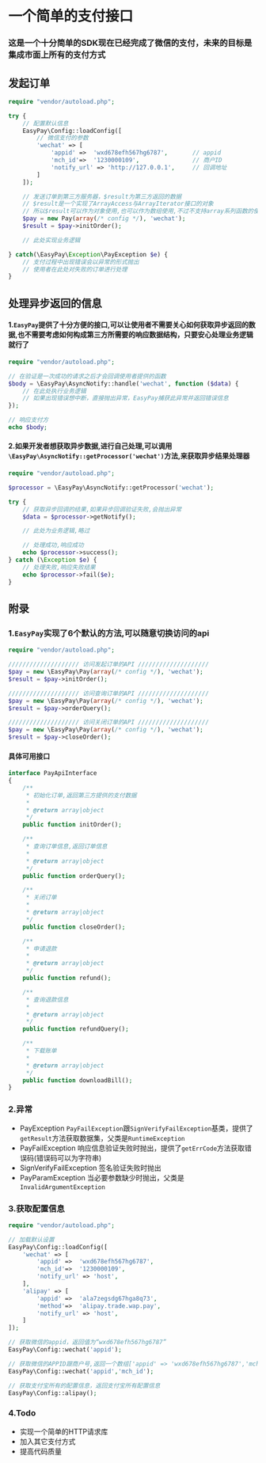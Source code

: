 一个简单的支付接口
=

### 这是一个十分简单的SDK现在已经完成了微信的支付，未来的目标是集成市面上所有的支付方式

## 发起订单
```php
require "vendor/autoload.php";

try {
    // 配置默认信息
    EasyPay\Config::loadConfig([
	    // 微信支付的参数
        'wechat' => [
            'appid' =>  'wxd678efh567hg6787',       // appid
            'mch_id'=>  '1230000109',               // 商户ID
            'notify_url' => 'http://127.0.0.1',     // 回调地址
        ]
    ]);

    // 发送订单到第三方服务器，$result为第三方返回的数据
    // $result是一个实现了ArrayAccess与ArrayIterator接口的对象
	// 所以$result可以作为对象使用,也可以作为数组使用,不过不支持array系列函数的使用
    $pay = new Pay(array(/* config */), 'wechat');
    $result = $pay->initOrder();

	// 此处实现业务逻辑

} catch(\EasyPay\Exception\PayException $e) {
    // 支付过程中出现错误会以异常的形式抛出
    // 使用者在此处对失败的订单进行处理
}
```

## 处理异步返回的信息
#### 1.`EasyPay`提供了十分方便的接口,可以让使用者不需要关心如何获取异步返回的数据,也不需要考虑如何构成第三方所需要的响应数据结构，只要安心处理业务逻辑就行了

```php
require "vendor/autoload.php";

// 在验证是一次成功的请求之后才会回调使用者提供的函数
$body = \EasyPay\AsyncNotify::handle('wechat', function ($data) {
    // 在此处执行业务逻辑
    // 如果出现错误想中断，直接抛出异常，EasyPay捕获此异常并返回错误信息
});

// 响应支付方
echo $body;
```

#### 2.如果开发者想获取异步数据,进行自己处理,可以调用`\EasyPay\AsyncNotify::getProcessor('wechat')`方法,来获取异步结果处理器
```php
require "vendor/autoload.php";

$processor = \EasyPay\AsyncNotify::getProcessor('wechat');

try {
    // 获取异步回调的结果,如果异步回调验证失败,会抛出异常
    $data = $processor->getNotify();

    // 此处为业务逻辑,略过

    // 处理成功,响应成功
    echo $processor->success();
} catch (\Exception $e) {
    // 处理失败,响应失败结果
    echo $processor->fail($e);
}
```

## 附录

### 1.`EasyPay`实现了6个默认的方法,可以随意切换访问的api
```php
require "vendor/autoload.php";

//////////////////// 访问发起订单的API ////////////////////
$pay = new \EasyPay\Pay(array(/* config */), 'wechat');
$result = $pay->initOrder();

//////////////////// 访问查询订单的API ////////////////////
$pay = new \EasyPay\Pay(array(/* config */), 'wechat');
$result = $pay->orderQuery();

//////////////////// 访问关闭订单的API ////////////////////
$pay = new \EasyPay\Pay(array(/* config */), 'wechat');
$result = $pay->closeOrder();

```
#### 具体可用接口
```php
interface PayApiInterface
{
    /**
     * 初始化订单,返回第三方提供的支付数据
     *
     * @return array|object
     */
    public function initOrder();

    /**
     * 查询订单信息,返回订单信息
     *
     * @return array|object
     */
    public function orderQuery();

    /**
     * 关闭订单
     *
     * @return array|object
     */
    public function closeOrder();

    /**
     * 申请退款
     *
     * @return array|object
     */
    public function refund();

    /**
     * 查询退款信息
     *
     * @return array|object
     */
    public function refundQuery();

    /**
     * 下载账单
     *
     * @return array|object
     */
    public function downloadBill();
}
```

### 2.异常

* PayException `PayFailException`跟`SignVerifyFailException`基类，提供了`getResult`方法获取数据集，父类是`RuntimeException`
* PayFailException 响应信息验证失败时抛出，提供了`getErrCode`方法获取错误码(错误码可以为字符串)
* SignVerifyFailException 签名验证失败时抛出
* PayParamException 当必要参数缺少时抛出，父类是`InvalidArgumentException`


### 3.获取配置信息
```php
require "vendor/autoload.php";

// 加载默认设置
EasyPay\Config::loadConfig([
    'wechat' => [
        'appid' =>  'wxd678efh567hg6787',
        'mch_id'=>  '1230000109',
        'notify_url' => 'host',
    ],
    'alipay' => [
        'appid' =>  'ala7zegsdg67hga8q73',
        'method'=>  'alipay.trade.wap.pay',
        'notify_url' => 'host',
    ]
]);

// 获取微信的appid，返回值为“wxd678efh567hg6787”
EasyPay\Config::wechat('appid');

// 获取微信的APPID跟商户号,返回一个数组['appid' => 'wxd678efh567hg6787','mch_id' => '1230000109']
EasyPay\Config::wechat('appid','mch_id');

// 获取支付宝所有的配置信息，返回支付宝所有配置信息
EasyPay\Config::alipay();
```

### 4.Todo
* 实现一个简单的HTTP请求库
* 加入其它支付方式
* 提高代码质量
